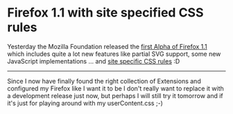 # Firefox 1.1 with site specified CSS rules

Yesterday the Mozilla Foundation released the <a href="http://www.mozilla.org/projects/deerpark/releases/alpha1.html">first Alpha of Firefox 1.1</a> which includes quite a lot new features like partial SVG support, some new JavaScript implementations ... and <a href="http://lists.w3.org/Archives/Public/www-style/2004Aug/0135.html">site specific CSS rules</a> :D

-------------------------------



Since I now have finally found the right collection of Extensions and configured my Firefox like I want it to be I don't really want to replace it with a development release just now, but perhaps I will still try it tomorrow and if it's just for playing around with my userContent.css ;-)